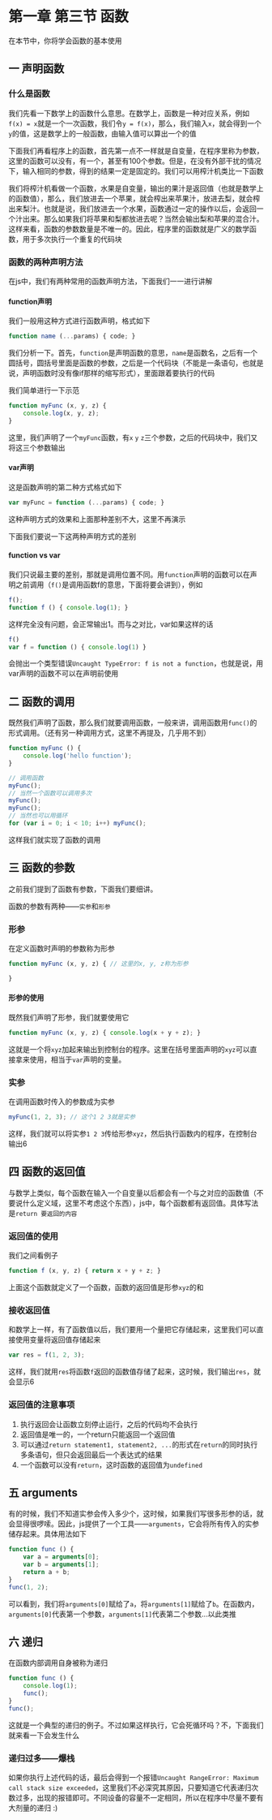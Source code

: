 # 第一章 第三节 函数

在本节中，你将学会函数的基本使用

## 一 声明函数

### 什么是函数

我们先看一下数学上的函数什么意思。在数学上，函数是一种对应关系，例如`f(x) = x`就是一个一次函数，我们令`y = f(x)`，那么，我们输入`x`，就会得到一个`y`的值，这是数学上的一般函数，由输入值可以算出一个的值

下面我们再看程序上的函数，首先第一点不一样就是自变量，在程序里称为参数，这里的函数可以没有，有一个，甚至有100个参数。但是，在没有外部干扰的情况下，输入相同的参数，得到的结果一定是固定的。我们可以用榨汁机类比一下函数

我们将榨汁机看做一个函数，水果是自变量，输出的果汁是返回值（也就是数学上的函数值），那么，我们放进去一个苹果，就会榨出来苹果汁，放进去梨，就会榨出来梨汁。也就是说，我们放进去一个水果，函数通过一定的操作以后，会返回一个汁出来。那么如果我们将苹果和梨都放进去呢？当然会输出梨和苹果的混合汁。这样来看，函数的参数数量是不唯一的。因此，程序里的函数就是广义的数学函数，用于多次执行一个重复的代码块

### 函数的两种声明方法

在js中，我们有两种常用的函数声明方法，下面我们一一进行讲解

#### function声明

我们一般用这种方式进行函数声明，格式如下

```js
function name (...params) { code; }
```

我们分析一下。首先，`function`是声明函数的意思，`name`是函数名，之后有一个圆括号，圆括号里面是函数的参数，之后是一个代码块（不能是一条语句，也就是说，声明函数时没有像if那样的缩写形式），里面跟着要执行的代码

我们简单进行一下示范

```js
function myFunc (x, y, z) {
    console.log(x, y, z);
}
```

这里，我们声明了一个`myFunc`函数，有`x` `y` `z`三个参数，之后的代码块中，我们又将这三个参数输出

#### var声明

这是函数声明的第二种方式格式如下

```js
var myFunc = function (...params) { code; }
```

这种声明方式的效果和上面那种差别不大，这里不再演示

下面我们要说一下这两种声明方式的差别

#### function vs var

我们只说最主要的差别，那就是调用位置不同。用`function`声明的函数可以在声明之前调用（`f()`是调用函数f的意思，下面将要会讲到），例如

```js
f();
function f () { console.log(1); }
```

这样完全没有问题，会正常输出1。而与之对比，var如果这样的话

```js
f()
var f = function () { console.log(1) }
```

会抛出一个类型错误`Uncaught TypeError: f is not a function`，也就是说，用var声明的函数不可以在声明前使用

## 二 函数的调用

既然我们声明了函数，那么我们就要调用函数，一般来讲，调用函数用`func()`的形式调用。（还有另一种调用方式，这里不再提及，几乎用不到）

```js
function myFunc () {
    console.log('hello function');
}

// 调用函数
myFunc();
// 当然一个函数可以调用多次
myFunc();
myFunc();
// 当然也可以用循环
for (var i = 0; i < 10; i++) myFunc();
```

这样我们就实现了函数的调用

## 三 函数的参数

之前我们提到了函数有参数，下面我们要细讲。

函数的参数有两种——`实参`和`形参`

### 形参

在定义函数时声明的参数称为形参

```js
function myFunc (x, y, z) { // 这里的x, y, z称为形参

}
```

#### 形参的使用

既然我们声明了形参，我们就要使用它

```js
function myFunc (x, y, z) { console.log(x + y + z); }
```

这就是一个将`xyz`加起来输出到控制台的程序。这里在括号里面声明的`xyz`可以直接拿来使用，相当于`var`声明的变量。

### 实参

在调用函数时传入的参数成为实参

```js
myFunc(1, 2, 3); // 这个1 2 3就是实参
```

这样，我们就可以将实参`1 2 3`传给形参`xyz`，然后执行函数内的程序，在控制台输出6

## 四 函数的返回值

与数学上类似，每个函数在输入一个自变量以后都会有一个与之对应的函数值（不要说什么定义域，这里不考虑这个东西），js中，每个函数都有返回值。具体写法是`return 要返回的内容`

### 返回值的使用

我们之间看例子

```js
function f (x, y, z) { return x + y + z; }
```

上面这个函数就定义了一个函数，函数的返回值是形参`xyz`的和

### 接收返回值

和数学上一样，有了函数值以后，我们要用一个量把它存储起来，这里我们可以直接使用变量将返回值存储起来

```js
var res = f(1, 2, 3);
```

这样，我们就用`res`将函数`f`返回的函数值存储了起来，这时候，我们输出`res`，就会显示6

### 返回值的注意事项

1. 执行返回会让函数立刻停止运行，之后的代码均不会执行
2. 返回值是唯一的，一个return只能返回一个返回值
3. 可以通过`return statement1, statement2, ...`的形式在`return`的同时执行多条语句，但只会返回最后一个表达式的结果
4. 一个函数可以没有`return`，这时函数的返回值为`undefined`

## 五 arguments

有的时候，我们不知道实参会传入多少个，这时候，如果我们写很多形参的话，就会显得很啰嗦。因此，js提供了一个工具——`arguments`，它会将所有传入的实参储存起来。具体用法如下

```js
function func () {
    var a = arguments[0];
    var b = arguments[1];
    return a + b;
}
func(1, 2);
```

可以看到，我们将`arguments[0]`赋给了`a`，将`arguments[1]`赋给了`b`。在函数内，`arguments[0]`代表第一个参数，`arguments[1]`代表第二个参数...以此类推

## 六 递归

在函数内部调用自身被称为递归

```js
function func () {
    console.log(1);
    func();
}
func();
```

这就是一个典型的递归的例子。不过如果这样执行，它会死循环吗？不，下面我们就来看一下会发生什么

### 递归过多——爆栈

如果你执行上述代码的话，最后会得到一个报错`Uncaught RangeError: Maximum call stack size exceeded`，这里我们不必深究其原因，只要知道它代表递归次数过多，出现的报错即可。不同设备的容量不一定相同，所以在程序中尽量不要有大剂量的递归 :)